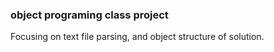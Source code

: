 ### object programing class project ###

Focusing on text file parsing, and object structure of solution.